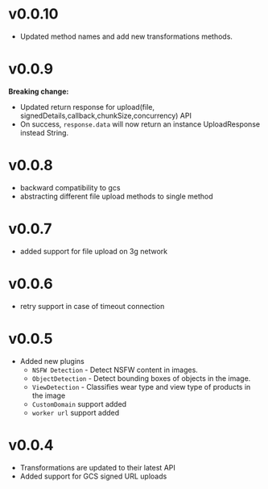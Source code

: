 # v0.0.10

- Updated method names and add new transformations methods.

# v0.0.9

**Breaking change:**
- Updated return response for upload(file, signedDetails,callback,chunkSize,concurrency) API
- On success, `response.data` will now return an instance UploadResponse instead String.

# v0.0.8

- backward compatibility to gcs
- abstracting different file upload methods to single method

# v0.0.7

- added support for file upload on 3g network

# v0.0.6

- retry support in case of timeout connection

# v0.0.5

-   Added new plugins
    - `NSFW Detection` - Detect NSFW content in images.
    - `ObjectDetection` - Detect bounding boxes of objects in the image.
    - `ViewDetection` - Classifies wear type and view type of products in the image
    - `CustomDomain` support added
    - `worker url` support added


# v0.0.4

- Transformations are updated to their latest API
- Added support for GCS signed URL uploads

